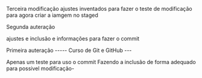 
Terceira modificação
ajustes inventados para fazer o teste de modificação para agora criar a iamgem no staged

Segunda auteração

ajustes e inclusão e informações para fazer o commit

  Primeira auteração
	----- Curso de Git e GitHub ---

Apenas um teste para uso o commit
Fazendo a inclusão de forma adequado para possivel modificação-
